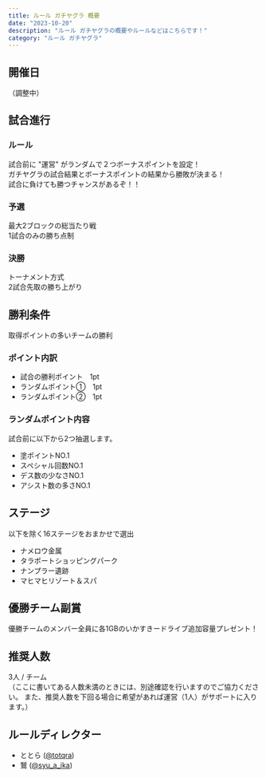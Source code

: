 ```yaml
---
title: ルール ガチヤグラ 概要
date: "2023-10-20"
description: "ルール ガチヤグラの概要やルールなどはこちらです！"
category: "ルール ガチヤグラ"
---
```


## 開催日

（調整中）

## 試合進行

### ルール

試合前に "運営" がランダムで２つボーナスポイントを設定！  
ガチヤグラの試合結果とボーナスポイントの結果から勝敗が決まる！  
試合に負けても勝つチャンスがあるぞ！！

### 予選

最大2ブロックの総当たり戦  
1試合のみの勝ち点制

### 決勝

トーナメント方式  
2試合先取の勝ち上がり

## 勝利条件

取得ポイントの多いチームの勝利

### ポイント内訳

- 試合の勝利ポイント　1pt
- ランダムポイント①　1pt
- ランダムポイント②　1pt

### ランダムポイント内容

試合前に以下から2つ抽選します。

- 塗ポイントNO.1
- スペシャル回数NO.1
- デス数の少なさNO.1
- アシスト数の多さNO.1

## ステージ

以下を除く16ステージをおまかせで選出

- ナメロウ金属
- タラポートショッピングパーク
- ナンプラー遺跡
- マヒマヒリゾート＆スパ

## 優勝チーム副賞

優勝チームのメンバー全員に各1GBのいかすきードライブ追加容量プレゼント！

## 推奨人数

3人 / チーム  
（ここに書いてある人数未満のときには、別途確認を行いますのでご協力ください。 また、推奨人数を下回る場合に希望があれば運営（1人）がサポートに入ります。）

## ルールディレクター

- ととら ([@totqra](https://ikaskey.bktsk.com/@totqra))
- 鷲 ([@syu_a_ika](https://ikaskey.bktsk.com/@syu_a_ika))
